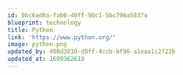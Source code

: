 ```yaml
---
id: 0bc6ad0a-fab0-40ff-90c1-5bc796a5837a
blueprint: technology
title: Python
link: 'https://www.python.org/'
image: python.png
updated_by: 498d3810-d9ff-4ccb-bf96-a1eaa1c2f23b
updated_at: 1699362619
---
```

